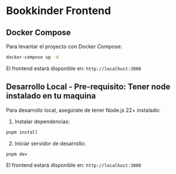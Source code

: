 # Bookkinder Frontend

## Docker Compose

Para levantar el proyecto con Docker Compose:

```bash
docker-compose up -d
```

El frontend estará disponible en: `http://localhost:3000`


## Desarrollo Local - Pre-requisito: Tener node instalado en tu maquina

Para desarrollo local, asegúrate de tener Node.js 22+ instalado:

1. Instalar dependencias:
```bash
pnpm install
```

2. Iniciar servidor de desarrollo:
```bash
pnpm dev
```

El frontend estará disponible en: `http://localhost:3000`